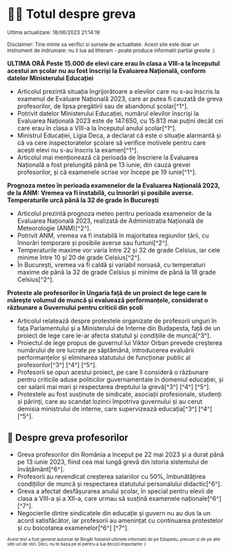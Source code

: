 # 👩‍🏫 Totul despre greva
<sub>Ultima actualizare: 18/06/2023 21:14:19</sub>

<sub>Disclaimer: Tine minte sa verifici si sursele de actualitate. Acest site este doar un instrument de indrumare: nu il lua ad litteram - poate produce informatii partial gresite :)</sub>

**ULTIMA ORĂ Peste 15.000 de elevi care erau în clasa a VIII-a la începutul acestui an școlar nu au fost înscriși la Evaluarea Națională, conform datelor Ministerului Educației**

- Articolul prezintă situația îngrijorătoare a elevilor care nu s-au înscris la examenul de Evaluare Națională 2023, care ar putea fi cauzată de greva profesorilor, de lipsa pregătirii sau de abandonul școlar[^1^].
- Potrivit datelor Ministerului Educației, numărul elevilor înscriși la Evaluarea Națională 2023 este de 147.650, cu 15.813 mai puțini decât cei care erau în clasa a VIII-a la începutul anului școlar[^1^].
- Ministrul Educației, Ligia Deca, a declarat că este o situație alarmantă și că va cere inspectoratelor școlare să verifice motivele pentru care acești elevi nu s-au înscris la examen[^1^].
- Articolul mai menționează că perioada de înscriere la Evaluarea Națională a fost prelungită până pe 13 iunie, din cauza grevei profesorilor, și că examenele scrise vor începe pe 19 iunie[^1^].

**Prognoza meteo în perioada examenelor de la Evaluarea Națională 2023, de la ANM: Vremea va fi instabilă, cu înnorări și posibile averse. Temperaturile urcă până la 32 de grade în București**

- Articolul prezintă prognoza meteo pentru perioada examenelor de la Evaluarea Națională 2023, realizată de Administrația Națională de Meteorologie (ANM)[^2^].
- Potrivit ANM, vremea va fi instabilă în majoritatea regiunilor țării, cu înnorări temporare și posibile averse sau furtuni[^2^].
- Temperaturile maxime vor varia între 22 și 32 de grade Celsius, iar cele minime între 10 și 20 de grade Celsius[^2^].
- În București, vremea va fi caldă și variabil noroasă, cu temperaturi maxime de până la 32 de grade Celsius și minime de până la 18 grade Celsius[^2^].

**Proteste ale profesorilor în Ungaria față de un proiect de lege care le mărește volumul de muncă și evaluează performanțele, considerat o răzbunare a Guvernului pentru criticii din școli**

- Articolul relatează despre protestele organizate de profesorii unguri în fața Parlamentului și a Ministerului de Interne din Budapesta, față de un proiect de lege care le-ar afecta statutul și condițiile de muncă[^3^].
- Proiectul de lege propus de guvernul lui Viktor Orban prevede creșterea numărului de ore lucrate pe săptămână, introducerea evaluării performanțelor și eliminarea statutului de funcționar public al profesorilor[^3^] [^4^] [^5^].
- Profesorii se opun acestui proiect, pe care îl consideră o răzbunare pentru criticile aduse politicilor guvernamentale în domeniul educației, și cer salarii mai mari și respectarea dreptului la grevă[^3^] [^4^] [^5^].
- Protestele au fost susținute de sindicate, asociații profesionale, studenți și părinți, care au scandat lozinci împotriva guvernului și au cerut demisia ministrului de interne, care supervizează educația[^3^] [^4^] [^5^].

## 🏫 Despre greva profesorilor

- Greva profesorilor din România a început pe 22 mai 2023 și a durat până pe 13 iunie 2023, fiind cea mai lungă grevă din istoria sistemului de învățământ[^6^].
- Profesorii au revendicat creșterea salariilor cu 50%, îmbunătățirea condițiilor de muncă și respectarea statutului personalului didactic[^6^].
- Greva a afectat desfășurarea anului școlar, în special pentru elevii de clasa a VIII-a și a XII-a, care urmau să susțină examenele naționale[^6^] [^7^].
- Negocierile dintre sindicatele din educație și guvern nu au dus la un acord satisfăcător, iar profesorii au amenințat cu continuarea protestelor și cu boicotarea examenelor[^6^] [^7^].


<sub><sub>Acest text a fost generat automat de BingAI folosind ultimele informatii de pe Edupedu, precum si de pe alte site-uri de stiri. Deci, nu te baza pe el pentru a lua decizii importante :)</sub></sub>